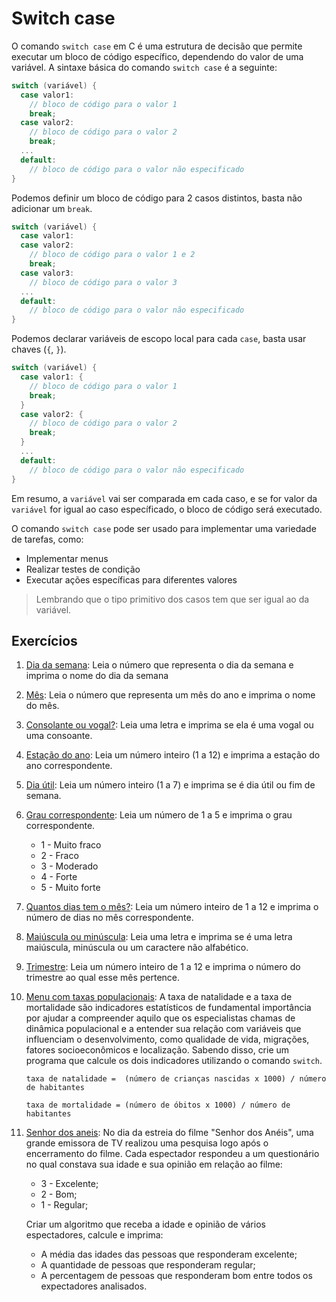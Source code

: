 # Switch case

O comando `switch case` em C é uma estrutura de decisão que permite executar um bloco de código específico, dependendo do valor de uma variável. A sintaxe básica do comando `switch case` é a seguinte:

```c
switch (variável) {
  case valor1:
    // bloco de código para o valor 1
    break;
  case valor2:
    // bloco de código para o valor 2
    break;
  ...
  default:
    // bloco de código para o valor não especificado
}
```

Podemos definir um bloco de código para 2 casos distintos, basta não adicionar um `break`.

```c
switch (variável) {
  case valor1:
  case valor2:
    // bloco de código para o valor 1 e 2
    break;
  case valor3:
    // bloco de código para o valor 3
  ...
  default:
    // bloco de código para o valor não especificado
}
```

Podemos declarar variáveis de escopo local para cada `case`, basta usar chaves (`{`, `}`).

```c
switch (variável) {
  case valor1: {
    // bloco de código para o valor 1
    break;
  }
  case valor2: {
    // bloco de código para o valor 2
    break;
  }
  ...
  default:
    // bloco de código para o valor não especificado
}
```

Em resumo, a `variável` vai ser comparada em cada caso, e se for valor da `variável` for igual ao caso específicado, o bloco de código será executado.

O comando `switch case` pode ser usado para implementar uma variedade de tarefas, como:

- Implementar menus
- Realizar testes de condição
- Executar ações específicas para diferentes valores

> Lembrando que o tipo primitivo dos casos tem que ser igual ao da variável.

## Exercícios

1. [Dia da semana](/02-condicionais/switch_case/01-dia_da_semana.c): Leia o número que representa o dia da semana e imprima o nome do dia da semana

1. [Mês](/02-condicionais/switch_case/02-mes.c): Leia o número que representa um mês do ano e imprima o nome do mês.

1. [Consolante ou vogal?](/02-condicionais/switch_case/03-consoante_ou_vogal.c): Leia uma letra e imprima se ela é uma vogal ou uma consoante.

1. [Estação do ano](/02-condicionais/switch_case/04-estacao.c): Leia um número inteiro (1 a 12) e imprima a estação do ano correspondente.

1. [Dia útil](/02-condicionais/switch_case/05-dia_util.c): Leia um número inteiro (1 a 7) e imprima se é dia útil ou fim de semana.

1. [Grau correspondente](/02-condicionais/switch_case/06-grau_correspondente.c): Leia um número de 1 a 5 e imprima o grau correspondente.

   - 1 - Muito fraco
   - 2 - Fraco
   - 3 - Moderado
   - 4 - Forte
   - 5 - Muito forte

1. [Quantos dias tem o mês?](/02-condicionais/switch_case/07-dias_do_mes.c): Leia um número inteiro de 1 a 12 e imprima o número de dias no mês correspondente.

1. [Maiúscula ou minúscula](/02-condicionais/switch_case/08-maiuscula_minuscula.c): Leia uma letra e imprima se é uma letra maiúscula, minúscula ou um caractere não alfabético.

1. [Trimestre](/02-condicionais/switch_case/09-trimestre.c): Leia um número inteiro de 1 a 12 e imprima o número do trimestre ao qual esse mês pertence.

1. [Menu com taxas populacionais](/02-condicionais/switch_case/10-taxas_populacionais.c): A taxa de natalidade e a taxa de mortalidade são indicadores estatísticos de fundamental importância por ajudar a compreender aquilo que os especialistas chamas de dinâmica populacional e a entender sua relação com variáveis que influenciam o desenvolvimento, como qualidade de vida, migrações, fatores socioeconômicos e localização. Sabendo disso, crie um programa que calcule os dois indicadores utilizando o comando `switch`.

   ```
   taxa de natalidade =  (número de crianças nascidas x 1000) / número de habitantes
   ```

   ```
   taxa de mortalidade = (número de óbitos x 1000) / número de habitantes
   ```

1. [Senhor dos aneis](/02-condicionais/switch_case/11-senhor_dos_aneis.c): No dia da estreia do filme "Senhor dos Anéis", uma grande emissora de TV realizou uma pesquisa logo após o encerramento do filme. Cada espectador respondeu a um questionário no qual constava sua idade e sua opinião em relação ao filme:

   - 3 - Excelente;
   - 2 - Bom;
   - 1 - Regular;

   Criar um algoritmo que receba a idade e opinião de vários espectadores, calcule e imprima:

   - A média das idades das pessoas que responderam excelente;
   - A quantidade de pessoas que responderam regular;
   - A percentagem de pessoas que responderam bom entre todos os expectadores analisados.